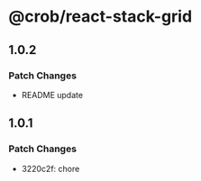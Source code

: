 # @crob/react-stack-grid

## 1.0.2

### Patch Changes

- README update

## 1.0.1

### Patch Changes

- 3220c2f: chore
